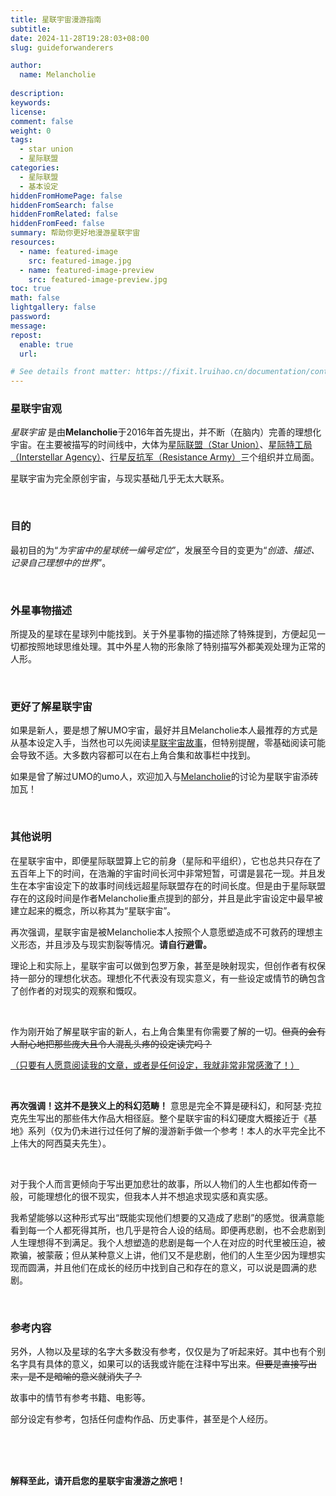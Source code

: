 ```yaml
---
title: 星联宇宙漫游指南
subtitle:
date: 2024-11-28T19:28:03+08:00
slug: guideforwanderers

author: 
  name: Melancholie
  
description:
keywords:
license:
comment: false
weight: 0
tags:
  - star union
  - 星际联盟
categories:
  - 星际联盟
  - 基本设定
hiddenFromHomePage: false
hiddenFromSearch: false
hiddenFromRelated: false
hiddenFromFeed: false
summary: 帮助你更好地漫游星联宇宙
resources:
  - name: featured-image
    src: featured-image.jpg
  - name: featured-image-preview
    src: featured-image-preview.jpg
toc: true
math: false
lightgallery: false
password:
message:
repost:
  enable: true
  url:

# See details front matter: https://fixit.lruihao.cn/documentation/content-management/introduction/#front-matter
---
```


<!--more-->

### 星联宇宙观

*星联宇宙* 是由**Melancholie**于2016年首先提出，并不断（在脑内）完善的理想化宇宙。在主要被描写的时间线中，大体为<u>星际联盟（Star Union）</u>、<u>星际特工局（Interstellar Agency）</u>、<u>行星反抗军（Resistance Army）</u>三个组织并立局面。

星联宇宙为完全原创宇宙，与现实基础几乎无太大联系。

<br/>

### 目的

最初目的为“*为宇宙中的星球统一编号定位*”，发展至今目的变更为“*创造、描述、记录自己理想中的世界*”。

<br/>

### 外星事物描述

所提及的星球在星球列中能找到。关于外星事物的描述除了特殊提到，方便起见一切都按照地球思维处理。其中外星人物的形象除了特别描写外都美观处理为正常的人形。

<br/>

### 更好了解星联宇宙

如果是新人，要是想了解UMO宇宙，最好并且Melancholie本人最推荐的方式是从基本设定入手，当然也可以先阅读[星联宇宙故事](/stories/)，但特别提醒，零基础阅读可能会导致不适。大多数内容都可以在右上角合集和故事栏中找到。

如果是曾了解过UMO的umo人，欢迎加入与[Melancholie](/posts/about)的讨论为星联宇宙添砖加瓦！

<br/>

### 其他说明

在星联宇宙中，即便星际联盟算上它的前身（星际和平组织），它也总共只存在了五百年上下的时间，在浩瀚的宇宙时间长河中非常短暂，可谓是昙花一现。并且发生在本宇宙设定下的故事时间线远超星际联盟存在的时间长度。但是由于星际联盟存在的这段时间是作者Melancholie重点提到的部分，并且是此宇宙设定中最早被建立起来的概念，所以称其为“星联宇宙”。

再次强调，星联宇宙是被Melancholie本人按照个人意愿塑造成不可救药的理想主义形态，并且涉及与现实割裂等情况。**请自行避雷。**

理论上和实际上，星联宇宙可以做到包罗万象，甚至是映射现实，但创作者有权保持一部分的理想化状态。理想化不代表没有现实意义，有一些设定或情节的确包含了创作者的对现实的观察和慨叹。

<br/>

作为刚开始了解星联宇宙的新人，右上角合集里有你需要了解的一切。~~但真的会有人耐心地把那些庞大且令人混乱头疼的设定读完吗？~~

<u>（只要有人愿意阅读我的文章，或者是任何设定，我就非常非常感激了！）</u>

<br/>

**再次强调！这并不是狭义上的科幻范畴！** 意思是完全不算是硬科幻，和阿瑟·克拉克先生写出的那些伟大作品大相径庭。整个星联宇宙的科幻硬度大概接近于《基地》系列（仅为仍未进行过任何了解的漫游新手做一个参考！本人的水平完全比不上伟大的阿西莫夫先生）。

<br/>

对于我个人而言更倾向于写出更加悲壮的故事，所以人物们的人生也都如传奇一般，可能理想化的很不现实，但我本人并不想追求现实感和真实感。

我希望能够以这种形式写出“既能实现他们想要的又造成了悲剧”的感觉。很满意能看到每一个人都死得其所，也几乎是符合人设的结局。即便再悲剧，也不会悲剧到人生理想得不到满足。我个人想塑造的悲剧是每一个人在对应的时代里被压迫，被欺骗，被蒙蔽；但从某种意义上讲，他们又不是悲剧，他们的人生至少因为理想实现而圆满，并且他们在成长的经历中找到自己和存在的意义，可以说是圆满的悲剧。

<br/>

### 参考内容

另外，人物以及星球的名字大多数没有参考，仅仅是为了听起来好。其中也有个别名字具有具体的意义，如果可以的话我或许能在注释中写出来。~~但要是直接写出来，是不是暗喻的意义就消失了？~~

故事中的情节有参考书籍、电影等。

部分设定有参考，包括任何虚构作品、历史事件，甚至是个人经历。

<br/>

<br/>

<br/>

**解释至此，请开启您的星联宇宙漫游之旅吧！**
